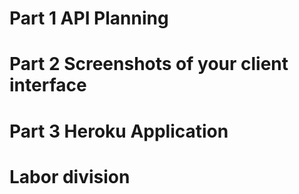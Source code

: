 # Part 1 API Planning

# Part 2 Screenshots of your client interface 

# Part 3 Heroku Application

# Labor division
